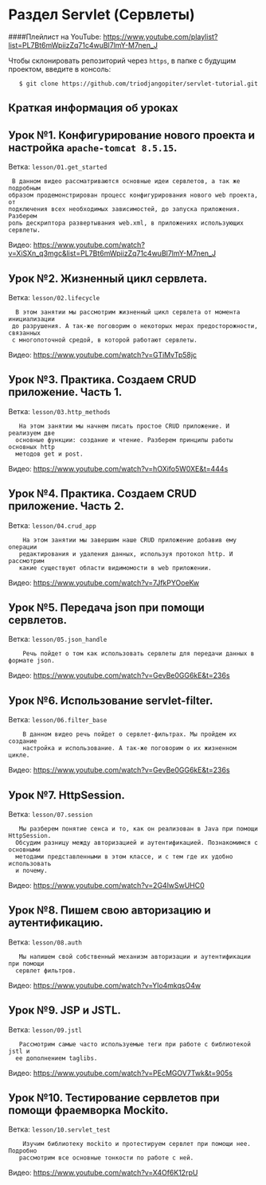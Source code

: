 Раздел Servlet (Сервлеты) 
=============================

####Плейлист на YouTube:  <https://www.youtube.com/playlist?list=PL7Bt6mWpiizZq71c4wuBl7lmY-M7nen_J>

Чтобы склонировать репозиторий через `https`, в папке с будущим проектом, введите в консоль:

       $ git clone https://github.com/triodjangopiter/servlet-tutorial.git


Краткая информация об уроках
------------


Урок №1. Конфигурирование нового проекта и настройка `apache-tomcat 8.5.15`.
------------

Ветка: `lesson/01.get_started`

     В данном видео рассматриваются основные идеи сервлетов, а так же подробным 
    образом продемонстрирован процесс конфигурирования нового web проекта, от 
    подключения всех необходимых зависимостей, до запуска приложения. Разберем
    роль дескриптора развертывания web.xml, в приложениях использующих сервлеты.

Видео: <https://www.youtube.com/watch?v=XiSXn_q3mgc&list=PL7Bt6mWpiizZq71c4wuBl7lmY-M7nen_J>


Урок №2. Жизненный цикл сервлета.
------------

Ветка: `lesson/02.lifecycle`

      В этом занятии мы рассмотрим жизненный цикл сервлета от момента инициализации 
     до разрушения. А так-же поговорим о некоторых мерах предосторожности, связанных 
     с многопоточной средой, в которой работают сервлеты.

Видео: <https://www.youtube.com/watch?v=GTiMvTp58jc>


Урок №3. Практика. Создаем CRUD приложение. Часть 1.
------------

Ветка: `lesson/03.http_methods`

       На этом занятии мы начнем писать простое CRUD приложение. И реализуем две
      основные функции: создание и чтение. Разберем принципы работы основных http 
      методов get и post.

Видео: <https://www.youtube.com/watch?v=hOXifo5W0XE&t=444s>


Урок №4. Практика. Создаем CRUD приложение. Часть 2.
------------

Ветка: `lesson/04.crud_app`

        На этом занятии мы завершим наше CRUD приложение добавив ему операции
       редактирования и удаления данных, используя протокол http. И рассмотрим
       какие существуют области видимомости в web приложении. 

Видео: <https://www.youtube.com/watch?v=7JfkPYOoeKw>


Урок №5. Передача json при помощи сервлетов.
------------

Ветка: `lesson/05.json_handle`

        Речь пойдет о том как использовать сервлеты для передачи данных в формате json. 

Видео: <https://www.youtube.com/watch?v=GevBe0GG6kE&t=236s>


Урок №6. Использование servlet-filter.
------------

Ветка: `lesson/06.filter_base`

        В данном видео речь пойдет о сервлет-фильтрах. Мы пройдем их создание
        настройка и использование. А так-же поговорим о их жизненном цикле. 

Видео: <https://www.youtube.com/watch?v=GevBe0GG6kE&t=236s>


Урок №7. HttpSession.
------------

Ветка: `lesson/07.session`

       Мы разберем понятие сенса и то, как он реализован в Java при помощи HttpSession.
      Обсудим разницу между авторизацией и аутентификацией. Познакомимся с основными
      методами представленными в этом классе, и с тем где их удобно использовать
      и почему.

Видео: <https://www.youtube.com/watch?v=2G4lwSwUHC0>


Урок №8. Пишем свою авторизацию и аутентификацию.
------------

Ветка: `lesson/08.auth`

       Мы напишем свой собственный механизм авторизации и аутентификации при помощи
      сервлет фильтров.

Видео: <https://www.youtube.com/watch?v=Ylo4mkqsO4w>


Урок №9. JSP и JSTL.
------------

Ветка: `lesson/09.jstl`

       Рассмотрим самые часто используемые теги при работе с библиотекой jstl и 
      ее дополнением taglibs.

Видео: <https://www.youtube.com/watch?v=PEcMGOV7Twk&t=905s>


Урок №10. Тестирование сервлетов при помощи фраемворка Mockito.
------------

Ветка: `lesson/10.servlet_test`

        Изучим библиотеку mockito и протестируем сервлет при помощи нее. Подробно 
       рассмотрим все основные тонкости по работе с ней. 

Видео: <https://www.youtube.com/watch?v=X4Of6K12rpU>